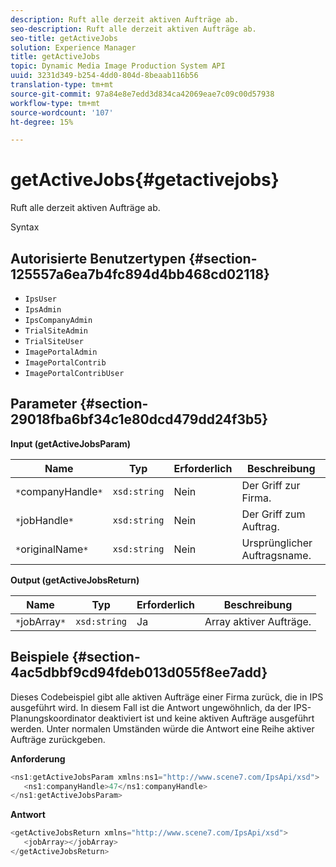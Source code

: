 ```yaml
---
description: Ruft alle derzeit aktiven Aufträge ab.
seo-description: Ruft alle derzeit aktiven Aufträge ab.
seo-title: getActiveJobs
solution: Experience Manager
title: getActiveJobs
topic: Dynamic Media Image Production System API
uuid: 3231d349-b254-4dd0-804d-8beaab116b56
translation-type: tm+mt
source-git-commit: 97a84e8e7edd3d834ca42069eae7c09c00d57938
workflow-type: tm+mt
source-wordcount: '107'
ht-degree: 15%

---
```



# getActiveJobs{#getactivejobs}

Ruft alle derzeit aktiven Aufträge ab.

Syntax

## Autorisierte Benutzertypen {#section-125557a6ea7b4fc894d4bb468cd02118}

* `IpsUser`
* `IpsAdmin`
* `IpsCompanyAdmin`
* `TrialSiteAdmin`
* `TrialSiteUser`
* `ImagePortalAdmin`
* `ImagePortalContrib`
* `ImagePortalContribUser`

## Parameter {#section-29018fba6bf34c1e80dcd479dd24f3b5}

**Input (getActiveJobsParam)**

| Name | Typ | Erforderlich | Beschreibung |
|---|---|---|---|
| `*`companyHandle`*` | `xsd:string` | Nein | Der Griff zur Firma. |
| `*`jobHandle`*` | `xsd:string` | Nein | Der Griff zum Auftrag. |
| `*`originalName`*` | `xsd:string` | Nein | Ursprünglicher Auftragsname. |

**Output (getActiveJobsReturn)**

| Name | Typ | Erforderlich | Beschreibung |
|---|---|---|---|
| `*`jobArray`*` | `xsd:string` | Ja | Array aktiver Aufträge. |

## Beispiele {#section-4ac5dbbf9cd94fdeb013d055f8ee7add}

Dieses Codebeispiel gibt alle aktiven Aufträge einer Firma zurück, die in IPS ausgeführt wird. In diesem Fall ist die Antwort ungewöhnlich, da der IPS-Planungskoordinator deaktiviert ist und keine aktiven Aufträge ausgeführt werden. Unter normalen Umständen würde die Antwort eine Reihe aktiver Aufträge zurückgeben.

**Anforderung**

```java
<ns1:getActiveJobsParam xmlns:ns1="http://www.scene7.com/IpsApi/xsd">
   <ns1:companyHandle>47</ns1:companyHandle>
</ns1:getActiveJobsParam>
```

**Antwort**

```java
<getActiveJobsReturn xmlns="http://www.scene7.com/IpsApi/xsd">
   <jobArray></jobArray>
</getActiveJobsReturn>
```

